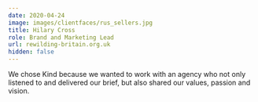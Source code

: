 ```yaml
---
date: 2020-04-24
image: images/clientfaces/rus_sellers.jpg
title: Hilary Cross
role: Brand and Marketing Lead
url: rewilding-britain.org.uk
hidden: false
---
```


We chose Kind because we wanted to work with an agency who not only listened to and delivered our brief, but also shared our values, passion and vision.